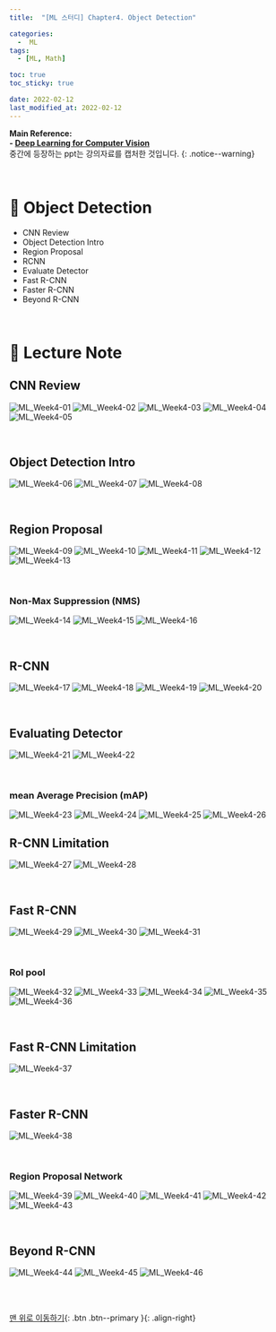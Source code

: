 ```yaml
---
title:  "[ML 스터디] Chapter4. Object Detection" 

categories:
  -  ML
tags:
  - [ML, Math]

toc: true
toc_sticky: true

date: 2022-02-12
last_modified_at: 2022-02-12
---
```


**Main Reference: <br>- [Deep Learning for Computer Vision](https://www.youtube.com/watch?v=dJYGatp4SvA&list=PL5-TkQAfAZFbzxjBHtzdVCWE0Zbhomg7r)** <br> 중간에 등장하는 ppt는 강의자료를 캡처한 것입니다.
{: .notice--warning}


<br>


# 🚌 Object Detection

- CNN Review
- Object Detection Intro
- Region Proposal
- RCNN
- Evaluate Detector
- Fast R-CNN
- Faster R-CNN
- Beyond R-CNN




<br>



# 🚌 Lecture Note


## CNN Review

![ML_Week4-01](https://user-images.githubusercontent.com/96368476/153646545-4fbc8da5-af1a-4100-bb48-c0bc305065fc.jpg)
![ML_Week4-02](https://user-images.githubusercontent.com/96368476/153646547-a7ef81b4-107d-4ea1-a681-76e477a506e8.jpg)
![ML_Week4-03](https://user-images.githubusercontent.com/96368476/153646553-e6fa9f6e-2300-4d58-a36c-fccd5a9d6bd4.jpg)
![ML_Week4-04](https://user-images.githubusercontent.com/96368476/153646537-3aad6e12-d8d0-42a6-9783-d11b80b6b169.jpg)
![ML_Week4-05](https://user-images.githubusercontent.com/96368476/153646542-b735e3b7-96a4-4e64-a76c-ad982721ad65.jpg)



<br>



## Object Detection Intro

![ML_Week4-06](https://user-images.githubusercontent.com/96368476/153647203-7fcf51e5-05a8-48e8-9868-224a1c1bcc2a.jpg)
![ML_Week4-07](https://user-images.githubusercontent.com/96368476/153647212-76cfc446-d185-4384-bb05-88a301da0485.jpg)
![ML_Week4-08](https://user-images.githubusercontent.com/96368476/153647214-953dd417-17ea-4b96-87bb-07f10eefef5b.jpg)




<br>



## Region Proposal

![ML_Week4-09](https://user-images.githubusercontent.com/96368476/153647338-57f25324-6a78-45e8-8af7-21ac136dd76e.jpg)
![ML_Week4-10](https://user-images.githubusercontent.com/96368476/153647346-bdeb7d3d-771d-4a55-8355-57b05920f2aa.jpg)
![ML_Week4-11](https://user-images.githubusercontent.com/96368476/153647352-ddb67962-5518-431b-a9bf-76adcb201d4f.jpg)
![ML_Week4-12](https://user-images.githubusercontent.com/96368476/153647327-f633484b-f95a-4574-b616-2c7bc0766741.jpg)
![ML_Week4-13](https://user-images.githubusercontent.com/96368476/153647334-c7ae315f-9f2f-469a-b412-5e7107863e81.jpg)


<br>


### Non-Max Suppression (NMS)

![ML_Week4-14](https://user-images.githubusercontent.com/96368476/153647443-c26910f2-6204-4d9e-90e0-13156918ebaa.jpg)
![ML_Week4-15](https://user-images.githubusercontent.com/96368476/153647448-e52c6a51-37ed-4dd8-a024-ad47ecc18769.jpg)
![ML_Week4-16](https://user-images.githubusercontent.com/96368476/153647429-0d76f7a1-5125-4000-ab64-9a7664744468.jpg)




<br>



## R-CNN

![ML_Week4-17](https://user-images.githubusercontent.com/96368476/153647544-18a9c994-34fc-4cc9-b817-3c1ed0e6857a.jpg)
![ML_Week4-18](https://user-images.githubusercontent.com/96368476/153647531-9aef4a5f-df23-4afe-8f2a-3afb80c3dbf8.jpg)
![ML_Week4-19](https://user-images.githubusercontent.com/96368476/153647538-d2915d81-02e4-42e9-b269-993c0e04f3b6.jpg)
![ML_Week4-20](https://user-images.githubusercontent.com/96368476/153647540-8c3f1f3c-a3d2-4b4f-9da8-2b02f0e68c11.jpg)



<br>


## Evaluating Detector

![ML_Week4-21](https://user-images.githubusercontent.com/96368476/153647720-b6641e43-f0d2-4a07-97e6-d19c7d45feae.jpg)
![ML_Week4-22](https://user-images.githubusercontent.com/96368476/153647725-bef2f875-2bbc-4ca7-96eb-47772b3ce1dd.jpg)


<br>


### mean Average Precision (mAP)

![ML_Week4-23](https://user-images.githubusercontent.com/96368476/153647729-1b43f8b0-d255-4587-ba0e-14ef3054c21d.jpg)
![ML_Week4-24](https://user-images.githubusercontent.com/96368476/153647735-b28e4f8b-66cd-4fdd-a426-1944659128ed.jpg)
![ML_Week4-25](https://user-images.githubusercontent.com/96368476/153647738-d39af1c0-0202-4f4c-ae52-364b0a40d2e0.jpg)
![ML_Week4-26](https://user-images.githubusercontent.com/96368476/153647739-40efeeb9-b298-4bd9-aa74-4b287f4d0dd0.jpg)




## R-CNN Limitation

![ML_Week4-27](https://user-images.githubusercontent.com/96368476/153647956-223d32a0-d275-43d3-a2ee-51169e79f5b1.jpg)
![ML_Week4-28](https://user-images.githubusercontent.com/96368476/153647925-d3c4cef1-1688-444a-978f-dfd2ca7dad7c.jpg)


<br>



## Fast R-CNN


![ML_Week4-29](https://user-images.githubusercontent.com/96368476/153647939-3c44083e-9a8e-464a-8cff-08fde16d94cb.jpg)
![ML_Week4-30](https://user-images.githubusercontent.com/96368476/153647943-10dae1b5-5a7c-4b5e-ab0f-2030a6d441ea.jpg)
![ML_Week4-31](https://user-images.githubusercontent.com/96368476/153647951-4942db1f-7bfd-421b-b1ac-f05096208a62.jpg)



<br>



### RoI pool

![ML_Week4-32](https://user-images.githubusercontent.com/96368476/153648106-b312c200-b358-4115-bac5-ada88b096330.jpg)
![ML_Week4-33](https://user-images.githubusercontent.com/96368476/153648114-1cfd5455-f354-411e-8b04-663acf132e86.jpg)
![ML_Week4-34](https://user-images.githubusercontent.com/96368476/153648123-68e9017d-df5e-414c-a49d-1413703fe674.jpg)
![ML_Week4-35](https://user-images.githubusercontent.com/96368476/153648088-3cd41d2b-aff1-4ce9-9561-aae11c2bb869.jpg)
![ML_Week4-36](https://user-images.githubusercontent.com/96368476/153648100-5aa31022-23ce-4179-930c-fcb22746f541.jpg)



<br>


## Fast R-CNN Limitation

![ML_Week4-37](https://user-images.githubusercontent.com/96368476/153648261-9b3de262-810a-485b-902e-9901f93f3557.jpg)


<br>



## Faster R-CNN


![ML_Week4-38](https://user-images.githubusercontent.com/96368476/153648265-cf4a319e-35ca-474d-a8ad-47a1023c1c14.jpg)



<br>


### Region Proposal Network

![ML_Week4-39](https://user-images.githubusercontent.com/96368476/153648267-9b2a9dc2-beec-4348-b227-08874c605d06.jpg)
![ML_Week4-40](https://user-images.githubusercontent.com/96368476/154729858-52e94d0d-3f5c-434d-9441-4083b89cb932.jpg)
![ML_Week4-41](https://user-images.githubusercontent.com/96368476/153648241-850e01ac-78ec-4eee-be6a-e214cfaf4e32.jpg)
![ML_Week4-42](https://user-images.githubusercontent.com/96368476/153648245-ba2176a6-9cc4-4a62-89d2-f2c4f6485533.jpg)
![ML_Week4-43](https://user-images.githubusercontent.com/96368476/153648246-bf92dad2-d694-4465-837d-ff644fa9151c.jpg)


<br>


## Beyond R-CNN

![ML_Week4-44](https://user-images.githubusercontent.com/96368476/153648251-46096f84-f419-4afc-aff0-0d225a793216.jpg)
![ML_Week4-45](https://user-images.githubusercontent.com/96368476/153648253-8edf1670-268a-4605-8df0-082505b34f9b.jpg)
![ML_Week4-46](https://user-images.githubusercontent.com/96368476/153648258-d95db199-0b48-4c7c-8346-a2ebb4dbe0be.jpg)





<br>
<br>

[맨 위로 이동하기](#){: .btn .btn--primary }{: .align-right}